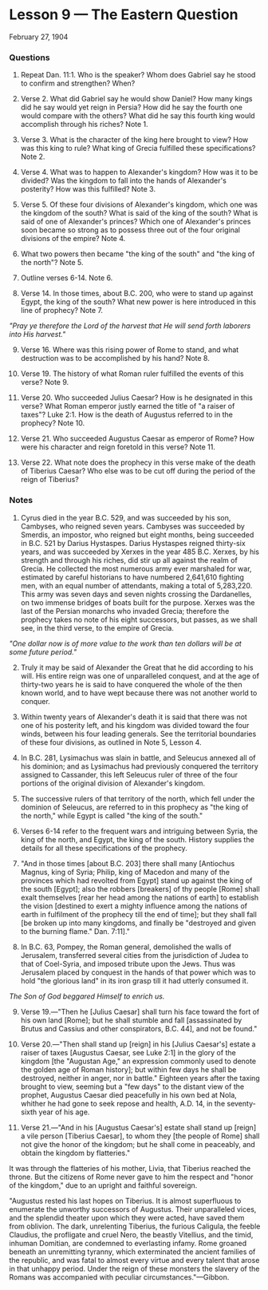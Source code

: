 # Lesson 9 — The Eastern Question

February 27, 1904

### Questions

1. Repeat Dan. 11:1. Who is the speaker? Whom does Gabriel say he stood to confirm and strengthen? When?

2. Verse 2. What did Gabriel say he would show Daniel? How many kings did he say would yet reign in Persia? How did he say the fourth one would compare with the others? What did he say this fourth king would accomplish through his riches? Note 1.

3. Verse 3. What is the character of the king here brought to view? How was this king to rule? What king of Grecia fulfilled these specifications? Note 2.

4. Verse 4. What was to happen to Alexander's kingdom? How was it to be divided? Was the kingdom to fall into the hands of Alexander's posterity? How was this fulfilled? Note 3.

5. Verse 5. Of these four divisions of Alexander's kingdom, which one was the kingdom of the south? What is said of the king of the south? What is said of one of Alexander's princes? Which one of Alexander's princes soon became so strong as to possess three out of the four original divisions of the empire? Note 4.

6. What two powers then became "the king of the south" and "the king of the north"? Note 5.

7. Outline verses 6-14. Note 6.

8. Verse 14. In those times, about B.C. 200, who were to stand up against Egypt, the king of the south? What new power is here introduced in this line of prophecy? Note 7.

*"Pray ye therefore the Lord of the harvest that He will send forth laborers into His harvest."*

9. Verse 16. Where was this rising power of Rome to stand, and what destruction was to be accomplished by his hand? Note 8.

10. Verse 19. The history of what Roman ruler fulfilled the events of this verse? Note 9.

11. Verse 20. Who succeeded Julius Caesar? How is he designated in this verse? What Roman emperor justly earned the title of "a raiser of taxes"? Luke 2:1. How is the death of Augustus referred to in the prophecy? Note 10.

12. Verse 21. Who succeeded Augustus Caesar as emperor of Rome? How were his character and reign foretold in this verse? Note 11.

13. Verse 22. What note does the prophecy in this verse make of the death of Tiberius Caesar? Who else was to be cut off during the period of the reign of Tiberius?

### Notes

1. Cyrus died in the year B.C. 529, and was succeeded by his son, Cambyses, who reigned seven years. Cambyses was succeeded by Smerdis, an impostor, who reigned but eight months, being succeeded in B.C. 521 by Darius Hystaspes. Darius Hystaspes reigned thirty-six years, and was succeeded by Xerxes in the year 485 B.C. Xerxes, by his strength and through his riches, did stir up all against the realm of Grecia. He collected the most numerous army ever marshaled for war, estimated by careful historians to have numbered 2,641,610 fighting men, with an equal number of attendants, making a total of 5,283,220. This army was seven days and seven nights crossing the Dardanelles, on two immense bridges of boats built for the purpose. Xerxes was the last of the Persian monarchs who invaded Grecia; therefore the prophecy takes no note of his eight successors, but passes, as we shall see, in the third verse, to the empire of Grecia.

*"One dollar now is of more value to the work than ten dollars will be at some future period."*

2. Truly it may be said of Alexander the Great that he did according to his will. His entire reign was one of unparalleled conquest, and at the age of thirty-two years he is said to have conquered the whole of the then known world, and to have wept because there was not another world to conquer.

3. Within twenty years of Alexander's death it is said that there was not one of his posterity left, and his kingdom was divided toward the four winds, between his four leading generals. See the territorial boundaries of these four divisions, as outlined in Note 5, Lesson 4.

4. In B.C. 281, Lysimachus was slain in battle, and Seleucus annexed all of his dominion; and as Lysimachus had previously conquered the territory assigned to Cassander, this left Seleucus ruler of three of the four portions of the original division of Alexander's kingdom.

5. The successive rulers of that territory of the north, which fell under the dominion of Seleucus, are referred to in this prophecy as "the king of the north," while Egypt is called "the king of the south."

6. Verses 6-14 refer to the frequent wars and intriguing between Syria, the king of the north, and Egypt, the king of the south. History supplies the details for all these specifications of the prophecy.

7. "And in those times [about B.C. 203] there shall many [Antiochus Magnus, king of Syria; Philip, king of Macedon and many of the provinces which had revolted from Egypt] stand up against the king of the south [Egypt]; also the robbers [breakers] of thy people [Rome] shall exalt themselves [rear her head among the nations of earth] to establish the vision [destined to exert a mighty influence among the nations of earth in fulfilment of the prophecy till the end of time]; but they shall fall [be broken up into many kingdoms, and finally be "destroyed and given to the burning flame." Dan. 7:11]."

8. In B.C. 63, Pompey, the Roman general, demolished the walls of Jerusalem, transferred several cities from the jurisdiction of Judea to that of Coel-Syria, and imposed tribute upon the Jews. Thus was Jerusalem placed by conquest in the hands of that power which was to hold "the glorious land" in its iron grasp till it had utterly consumed it.

*The Son of God beggared Himself to enrich us.*

9. Verse 19.—"Then he [Julius Caesar] shall turn his face toward the fort of his own land [Rome]; but he shall stumble and fall [assassinated by Brutus and Cassius and other conspirators, B.C. 44], and not be found."

10. Verse 20.—"Then shall stand up [reign] in his [Julius Caesar's] estate a raiser of taxes [Augustus Caesar, see Luke 2:1] in the glory of the kingdom [the "Augustan Age," an expression commonly used to denote the golden age of Roman history]; but within few days he shall be destroyed, neither in anger, nor in battle." Eighteen years after the taxing brought to view, seeming but a "few days" to the distant view of the prophet, Augustus Caesar died peacefully in his own bed at Nola, whither he had gone to seek repose and health, A.D. 14, in the seventy-sixth year of his age.

11. Verse 21.—"And in his [Augustus Caesar's] estate shall stand up [reign] a vile person [Tiberius Caesar], to whom they [the people of Rome] shall not give the honor of the kingdom; but he shall come in peaceably, and obtain the kingdom by flatteries."

It was through the flatteries of his mother, Livia, that Tiberius reached the throne. But the citizens of Rome never gave to him the respect and "honor of the kingdom," due to an upright and faithful sovereign.

"Augustus rested his last hopes on Tiberius. It is almost superfluous to enumerate the unworthy successors of Augustus. Their unparalleled vices, and the splendid theater upon which they were acted, have saved them from oblivion. The dark, unrelenting Tiberius, the furious Caligula, the feeble Claudius, the profligate and cruel Nero, the beastly Vitellius, and the timid, inhuman Domitian, are condemned to everlasting infamy. Rome groaned beneath an unremitting tyranny, which exterminated the ancient families of the republic, and was fatal to almost every virtue and every talent that arose in that unhappy period. Under the reign of these monsters the slavery of the Romans was accompanied with peculiar circumstances."—Gibbon.